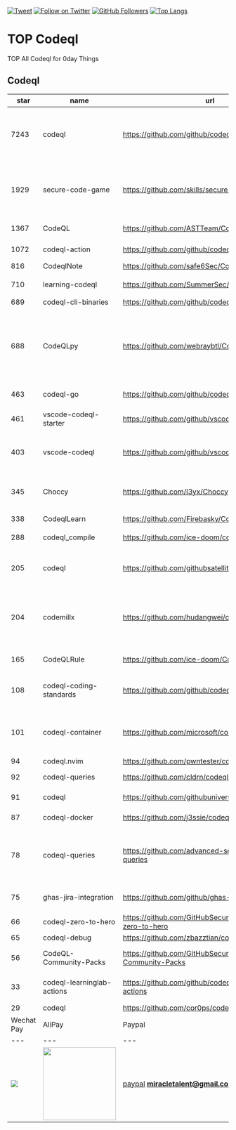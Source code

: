[![Tweet](https://img.shields.io/twitter/url/http/Hktalent3135773.svg?style=social)](https://twitter.com/intent/follow?screen_name=Hktalent3135773) [![Follow on Twitter](https://img.shields.io/twitter/follow/Hktalent3135773.svg?style=social&label=Follow)](https://twitter.com/intent/follow?screen_name=Hktalent3135773) [![GitHub Followers](https://img.shields.io/github/followers/hktalent.svg?style=social&label=Follow)](https://github.com/hktalent/)
[![Top Langs](https://profile-counter.glitch.me/hktalent/count.svg)](https://51pwn.com)
<!-- header -->
# TOP Codeql
TOP All Codeql for 0day  Things
## Codeql
|star|name|url|des|
|---|---|---|---|
|7243|codeql|https://github.com/github/codeql|CodeQL: the libraries and queries that power security researchers around the world, as well as code scanning in GitHub Advanced Security|
|1929|secure-code-game|https://github.com/skills/secure-code-game|A GitHub Security Lab initiative, providing an in-repo learning experience, where learners secure intentionally vulnerable code.|
|1367|CodeQL|https://github.com/ASTTeam/CodeQL|《深入理解CodeQL》Finding vulnerabilities with CodeQL.|
|1072|codeql-action|https://github.com/github/codeql-action|Actions for running CodeQL analysis|
|816|CodeqlNote|https://github.com/safe6Sec/CodeqlNote|Codeql学习笔记|
|710|learning-codeql|https://github.com/SummerSec/learning-codeql|CodeQL Java 全网最全的中文学习资料|
|689|codeql-cli-binaries|https://github.com/github/codeql-cli-binaries|Binaries for the CodeQL CLI|
|688|CodeQLpy|https://github.com/webraybtl/CodeQLpy|CodeQLpy是一款基于CodeQL实现的半自动化代码审计工具，目前仅支持java语言。实现从源码反编译，数据库生成，脆弱性发现的全过程，可以辅助代码审计人员快速定位源码可能存在的漏洞。|
|463|codeql-go|https://github.com/github/codeql-go|The CodeQL extractor and libraries for Go.|
|461|vscode-codeql-starter|https://github.com/github/vscode-codeql-starter|Starter workspace to use with the CodeQL extension for Visual Studio Code.|
|403|vscode-codeql|https://github.com/github/vscode-codeql|An extension for Visual Studio Code that adds rich language support for CodeQL|
|345|Choccy|https://github.com/l3yx/Choccy|GitHub项目监控 && CodeQL自动扫描   (GitHub project monitoring && CodeQL automatic analysis)|
|338|CodeqlLearn|https://github.com/Firebasky/CodeqlLearn|记录学习codeql的过程|
|288|codeql_compile|https://github.com/ice-doom/codeql_compile|自动反编译闭源应用，创建codeql数据库|
|205|codeql|https://github.com/githubsatelliteworkshops/codeql|GitHub Satellite 2020 workshops on finding security vulnerabilities with CodeQL for Java/JavaScript.|
|204|codemillx|https://github.com/hudangwei/codemillx|codemillx is a tool for CodeQL, extract the comments in the code and generate codeql module. 强化Go开源项目安全检测(内含开源项目漏洞挖掘方法)|
|165|CodeQLRule|https://github.com/ice-doom/CodeQLRule|个人使用CodeQL编写的一些规则|
|108|codeql-coding-standards|https://github.com/github/codeql-coding-standards|This repository contains CodeQL queries and libraries which support various Coding Standards.|
|101|codeql-container|https://github.com/microsoft/codeql-container|Prepackaged and precompiled github codeql container for rapid analysis, deployment and development.|
|94|codeql.nvim|https://github.com/pwntester/codeql.nvim|CodeQL plugin for Neovim|
|92|codeql-queries|https://github.com/cldrn/codeql-queries|My CodeQL queries collection|
|91|codeql|https://github.com/githubuniverseworkshops/codeql|CodeQL workshops for GitHub Universe|
|87|codeql-docker|https://github.com/j3ssie/codeql-docker|Ready to use docker image for CodeQL|
|78|codeql-queries|https://github.com/advanced-security/codeql-queries|[Deprecated] GitHub's Field Team's CodeQL Custom Queries, Suites, and Configurations. See GitHubSecurityLab/CodeQL-Community-Packs instead|
|75|ghas-jira-integration|https://github.com/github/ghas-jira-integration|Synchronize GitHub Code Scanning alerts to Jira issues|
|66|codeql-zero-to-hero|https://github.com/GitHubSecurityLab/codeql-zero-to-hero|CodeQL zero to hero blog post series challenges|
|65|codeql-debug|https://github.com/zbazztian/codeql-debug||
|56|CodeQL-Community-Packs|https://github.com/GitHubSecurityLab/CodeQL-Community-Packs|Collection of community-driven CodeQL query, library and extension packs|
|33|codeql-learninglab-actions|https://github.com/github/codeql-learninglab-actions|Actions and Images for use in Learning Lab courses for CodeQL|
|29|codeql|https://github.com/cor0ps/codeql|收集规则|# Donation
| Wechat Pay | AliPay | Paypal | BTC Pay |BCH Pay |
| --- | --- | --- | --- | --- |
|<img src=https://raw.githubusercontent.com/hktalent/myhktools/main/md/wc.png>|<img width=166 src=https://raw.githubusercontent.com/hktalent/myhktools/main/md/zfb.png>|[paypal](https://www.paypal.me/pwned2019) **miracletalent@gmail.com**|<img width=166 src=https://raw.githubusercontent.com/hktalent/myhktools/main/md/BTC.png>|<img width=166 src=https://raw.githubusercontent.com/hktalent/myhktools/main/md/BCH.jpg>|

